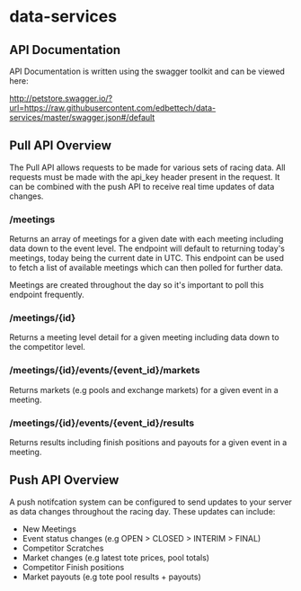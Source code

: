 # data-services

## API Documentation

API Documentation is written using the swagger toolkit and can be viewed here:

http://petstore.swagger.io/?url=https://raw.githubusercontent.com/edbettech/data-services/master/swagger.json#/default

## Pull API Overview

The Pull API allows requests to be made for various sets of racing data. All requests must be made with the api_key header present in the request. It can be combined with the push API to receive real time updates of data changes.

### /meetings

Returns an array of meetings for a given date with each meeting including data down to the event level. The endpoint will default to returning today's meetings, today being the current date in UTC. This endpoint can be used to fetch a list of available meetings which can then polled for further data. 

Meetings are created throughout the day so it's important to poll this endpoint frequently.

### /meetings/{id}

Returns a meeting level detail for a given meeting including data down to the competitor level.

### /meetings/{id}/events/{event_id}/markets

Returns markets (e.g pools and exchange markets) for a given event in a meeting. 

### /meetings/{id}/events/{event_id}/results

Returns results including finish positions and payouts for a given event in a meeting. 

## Push API Overview

A push notifcation system can be configured to send updates to your server as data changes throughout the racing day. These updates can include:

* New Meetings
* Event status changes (e.g OPEN > CLOSED > INTERIM > FINAL)
* Competitor Scratches
* Market changes (e.g latest tote prices, pool totals)
* Competitor Finish positions
* Market payouts (e.g tote pool results + payouts)
